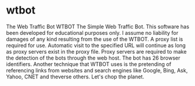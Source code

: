 # wtbot
The Web Traffic Bot
WTBOT
The Simple Web Traffic Bot.
This software has been developed for educational purposes only. I assume no liability for damages of any kind resulting from the use of the WTBOT.
A proxy list is required for use.
Automatic visit to the specified URL will continue as long as proxy servers exist in the proxy file. Proxy servers are required to make the detection of the bots through the web host. The bot has 26 browser identifiers. Another technique that WTBOT uses is the pretending of referencing links from websites and search engines like Google, Bing, Ask, Yahoo, CNET and theverse others. Let's chop the planet.
